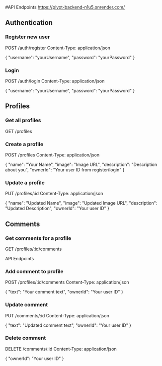 #API Endpoints
https://pivot-backend-n1u5.onrender.com/
## Authentication

### Register new user

POST /auth/register
Content-Type: application/json

{
  "username": "yourUsername",
  "password": "yourPassword"
}

### Login

POST /auth/login
Content-Type: application/json

{
  "username": "yourUsername",
  "password": "yourPassword"
}

## Profiles

### Get all profiles

GET /profiles

### Create a profile

POST /profiles
Content-Type: application/json

{
  "name": "Your Name",
  "image": "Image URL",
  "description": "Description about you",
  "ownerId": "Your user ID from register/login"
}

### Update a profile

PUT /profiles/:id
Content-Type: application/json

{
  "name": "Updated Name",
  "image": "Updated Image URL",
  "description": "Updated Description",
  "ownerId": "Your user ID"
}

## Comments

### Get comments for a profile

GET /profiles/:id/comments

API Endpoints
### Add comment to profile

POST /profiles/:id/comments
Content-Type: application/json

{
  "text": "Your comment text",
  "ownerId": "Your user ID"
}

### Update comment
PUT /comments/:id
Content-Type: application/json

{
  "text": "Updated comment text",
  "ownerId": "Your user ID"
}


### Delete comment

DELETE /comments/:id
Content-Type: application/json

{
  "ownerId": "Your user ID"
}
